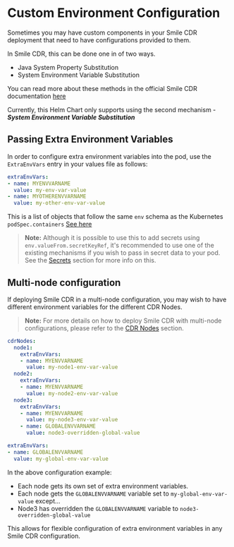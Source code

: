 # Custom Environment Configuration
Sometimes you may have custom components in your Smile CDR deployment that need to have configurations provided to them.

In Smile CDR, this can be done one in of two ways.

* Java System Property Substitution
* System Environment Variable Substitution

You can read more about these methods in the official Smile CDR documentation [here](https://smilecdr.com/docs/installation/installing_smile_cdr.html#variable-substitution)

Currently, this Helm Chart only supports using the second mechanism - ***System Environment Variable Substitution***


## Passing Extra Environment Variables

In order to configure extra environment variables into the pod, use the `ExtraEnvVars` entry in your values file as follows:

```yaml
extraEnvVars:
- name: MYENVVARNAME
  value: my-env-var-value
- name: MYOTHERENVVARNAME
  value: my-other-env-var-value
```

This is a list of objects that follow the same `env` schema as the Kubernetes `podSpec.containers` [See here](https://kubernetes.io/docs/reference/kubernetes-api/workload-resources/pod-v1/#environment-variables)

>**Note:** Although it is possible to use this to add secrets using `env.valueFrom.secretKeyRef`, it's recommended to use one of the existing mechanisms if you wish to pass in secret data to your pod. See the [Secrets](../index.md) section for more info on this.

## Multi-node configuration
If deploying Smile CDR in a multi-node configuration, you may wish to have different environment variables for the different CDR Nodes.

>**Note:** For more details on how to deploy Smile CDR with multi-node configurations, please refer to the [CDR Nodes](./modules/cdrnode.md) section.

```yaml
cdrNodes:
  node1:
    extraEnvVars:
    - name: MYENVVARNAME
      value: my-node1-env-var-value
  node2:
    extraEnvVars:
    - name: MYENVVARNAME
      value: my-node2-env-var-value
  node3:
    extraEnvVars:
    - name: MYENVVARNAME
      value: my-node3-env-var-value
    - name: GLOBALENVVARNAME
      value: node3-overridden-global-value

extraEnvVars:
- name: GLOBALENVVARNAME
  value: my-global-env-var-value

```

In the above configuration example:

* Each node gets its own set of extra environment variables.
* Each node gets the `GLOBALENVVARNAME` variable set to `my-global-env-var-value` except...
* Node3 has overridden the `GLOBALENVVARNAME` variable to `node3-overridden-global-value`

This allows for flexible configuration of extra environment variables in any Smile CDR configuration.
